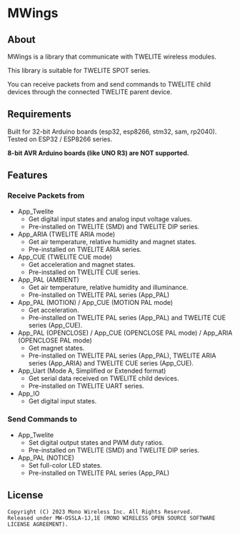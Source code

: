 # MWings

## About
MWings is a library that communicate with TWELITE wireless modules.

This library is suitable for TWELITE SPOT series.

You can receive packets from and send commands to TWELITE child devices through the connected TWELITE parent device.

## Requirements

Built for 32-bit Arduino boards (esp32, esp8266, stm32, sam, rp2040). Tested on ESP32 / ESP8266 series.

**8-bit AVR Arduino boards (like UNO R3) are NOT supported.**

## Features

### Receive Packets from

- App_Twelite
  - Get digital input states and analog input voltage values.
  - Pre-installed on TWELITE (SMD) and TWELITE DIP series.
- App_ARIA (TWELITE ARIA mode)
  - Get air temperature, relative humidity and magnet states.
  - Pre-installed on TWELITE ARIA series.
- App_CUE (TWELITE CUE mode)
  - Get acceleration and magnet states.
  - Pre-installed on TWELITE CUE series.
- App_PAL (AMBIENT)
  - Get air temperature, relative humidity and illuminance.
  - Pre-installed on TWELITE PAL series (App_PAL)
- App_PAL (MOTION) / App_CUE (MOTION PAL mode)
  - Get acceleration.
  - Pre-installed on TWELITE PAL series (App_PAL) and TWELITE CUE series (App_CUE).
- App_PAL (OPENCLOSE) / App_CUE (OPENCLOSE PAL mode) / App_ARIA (OPENCLOSE PAL mode)
  - Get magnet states.
  - Pre-installed on TWELITE PAL series (App_PAL), TWELITE ARIA series (App_ARIA) and TWELITE CUE series (App_CUE).
- App_Uart (Mode A, Simplified or Extended format)
  - Get serial data received on TWELITE child devices.
  - Pre-installed on TWELITE UART series.
- App_IO
  - Get digital input states.

### Send Commands to

- App_Twelite
  - Set digital output states and PWM duty ratios.
  - Pre-installed on TWELITE (SMD) and TWELITE DIP series.
- App_PAL (NOTICE)
  - Set full-color LED states.
  - Pre-installed on TWELITE PAL series (App_PAL)

## License

```
Copyright (C) 2023 Mono Wireless Inc. All Rights Reserved.
Released under MW-OSSLA-1J,1E (MONO WIRELESS OPEN SOURCE SOFTWARE LICENSE AGREEMENT).
```
